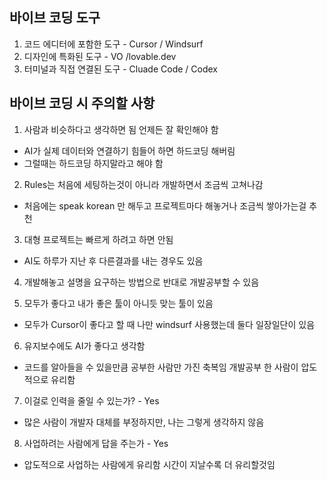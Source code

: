 ## 바이브 코딩 도구

1. 코드 에디터에 포함한 도구 - Cursor / Windsurf
2. 디자인에 특화된 도구 - VO /lovable.dev
3. 터미널과 직접 연결된 도구 - Cluade Code / Codex

## 바이브 코딩 시 주의할 사항

1. 사람과 비슷하다고 생각하면 됨 언제든 잘 확인해야 함

- AI가 실제 데이터와 연결하기 힘들어 하면 하드코딩 해버림
- 그럴때는 하드코딩 하지말라고 해야 함

2. Rules는 처음에 세팅하는것이 아니라 개발하면서 조금씩 고쳐나감

- 처음에는 speak korean 만 해두고 프로젝트마다 해놓거나 조금씩 쌓아가는걸 추천

3. 대형 프로젝트는 빠르게 하려고 하면 안됨

- AI도 하루가 지난 후 다른결과를 내는 경우도 있음

4. 개발해놓고 설명을 요구하는 방법으로 반대로 개발공부할 수 있음

5. 모두가 좋다고 내가 좋은 툴이 아니듯 맞는 툴이 있음

- 모두가 Cursor이 좋다고 할 때 나만 windsurf 사용했는데 둘다 일장일단이 있음

6. 유지보수에도 AI가 좋다고 생각함

- 코드를 알아들을 수 있을만큼 공부한 사람만 가진 축복임 개발공부 한 사람이 압도적으로 유리함

7. 이걸로 인력을 줄일 수 있는가? - Yes

- 많은 사람이 개발자 대체를 부정하지만, 나는 그렇게 생각하지 않음

8. 사업하려는 사람에게 답을 주는가 - Yes

- 압도적으로 사업하는 사람에게 유리함 시간이 지날수록 더 유리할것임

